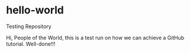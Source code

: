 # hello-world
Testing Repository

Hi, People of the World, 
this is a test run on how we can achieve a GitHub tutorial. Well-done!!!
<Hello World>
